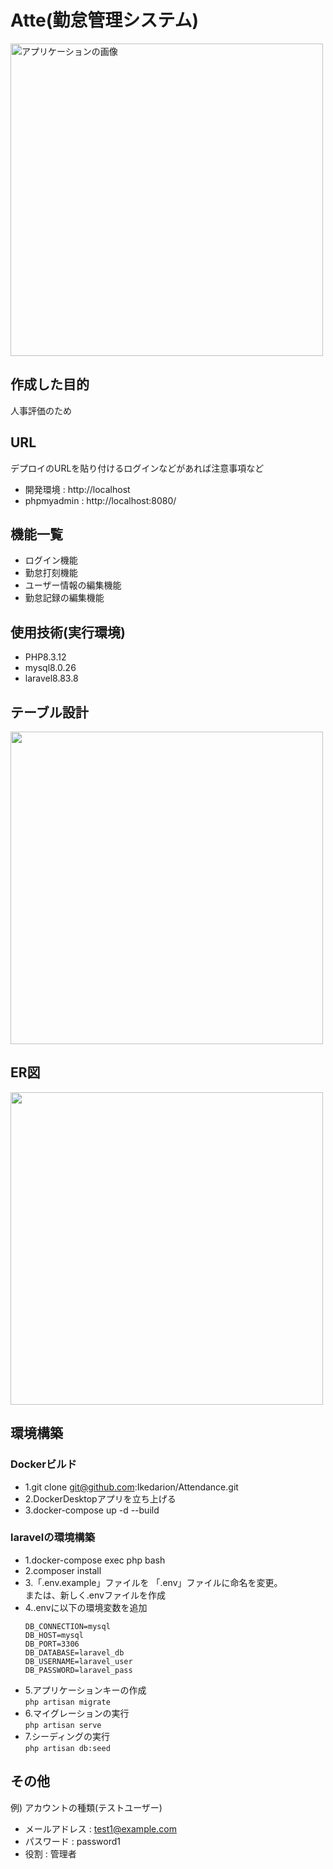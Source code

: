 # Atte(勤怠管理システム)

<img src="https://github.com/user-attachments/assets/7d86a5a0-6bcd-46c7-a450-a0fd18887fd0" alt="アプリケーションの画像" width="500"/>


## 作成した目的
人事評価のため

## URL
デプロイのURLを貼り付けるログインなどがあれば注意事項など<br>
- 開発環境 : http://localhost<br>
- phpmyadmin : http://localhost:8080/

## 機能一覧
- ログイン機能
- 勤怠打刻機能
- ユーザー情報の編集機能
- 勤怠記録の編集機能

## 使用技術(実行環境)
- PHP8.3.12
- mysql8.0.26
- laravel8.83.8

## テーブル設計
<img src="https://github.com/user-attachments/assets/e0e789c9-e063-4d7b-a072-4762485ba540" width="500"/>

## ER図
<img src="https://github.com/user-attachments/assets/ad8d0831-6626-4a9e-bd48-41c280275c32" width="500"/>


## 環境構築
### Dockerビルド

- 1.git clone git@github.com:Ikedarion/Attendance.git
- 2.DockerDesktopアプリを立ち上げる
- 3.docker-compose up -d --build

### laravelの環境構築
- 1.docker-compose exec php bash
- 2.composer install
- 3.「.env.example」ファイルを 「.env」ファイルに命名を変更。<br>
    または、新しく.envファイルを作成
- 4..envに以下の環境変数を追加
  ```
  DB_CONNECTION=mysql
  DB_HOST=mysql
  DB_PORT=3306
  DB_DATABASE=laravel_db
  DB_USERNAME=laravel_user
  DB_PASSWORD=laravel_pass
- 5.アプリケーションキーの作成<br>
```php artisan migrate```
- 6.マイグレーションの実行<br>
```php artisan serve```
- 7.シーディングの実行<br>
```php artisan db:seed```


## その他
例) アカウントの種類(テストユーザー)<br>
- メールアドレス : test1@example.com
- パスワード : password1
- 役割 : 管理者
